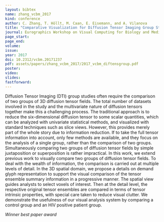 ```yaml
---
layout: bibtex
name: zhang_vcbm_2017
kind: conference
author: C. Zhang, T. Höllt, M. Caan, E. Eisemann, and A. Vilanova
title: "Comparative Visualization for Diffusion Tensor Imaging Group Study at Multiple Levels of Detail"
journal: Eurographics Workshop on Visual Computing for Biology and Medicine
page_start:
page_end:
volume:
issue:
year: 2017
doi: 10.2312/vcbm.20171237 
pdf: assets/papers/zhang_vcbm_2017/2017_vcbm_diftensgroup.pdf
poster:
video:
slides:
fastforward:
---
```

Diffusion Tensor Imaging (DTI) group studies often require the comparison of two groups of 3D diffusion tensor fields. The total number of datasets involved in the study and the multivariate nature of diffusion tensors together make this a challenging process. The traditional approach is to reduce the six-dimensional diffusion tensor to some scalar quantities, which can be analyzed with univariate statistical methods, and visualized with standard techniques such as slice views. However, this provides merely part of the whole story due to information reduction. If to take the full tensor information into account, only few methods are available, and they focus on the analysis of a single group, rather than the comparison of two groups. Simultaneously comparing two groups of diffusion tensor fields by simple juxtaposition or superposition is rather impractical. In this work, we extend previous work to visually compare two groups of diffusion tensor fields. To deal with the wealth of information, the comparison is carried out at multiple levels of detail. In the 3D spatial domain, we propose a details on demand glyph representation to support the visual comparison of the tensor ensemble summary information in a progressive manner. The spatial view guides analysts to select voxels of interest. Then at the detail level, the respective original tensor ensembles are compared in terms of tensor intrinsic properties, with special care taken to reduce visual clutter. We demonstrate the usefulness of our visual analysis system by comparing a control group and an HIV positive patient group.

*Winner best paper award*
